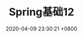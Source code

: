---
layout: post
title: "Spring基础12"
date: 2020-04-09 23:30:21 +0800
categories: notes spring base
tags: spring 基础 
excerpt: "面向切面"
---